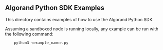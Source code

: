 Algorand Python SDK Examples
----------------------------

This directory contains examples of how to use the Algorand Python SDK. 

Assuming a sandboxed node is running locally, any example can be run with the following command:

```sh
    python3 <example_name>.py
```

